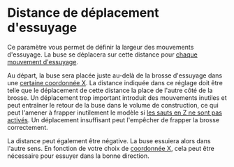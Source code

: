Distance de déplacement d'essuyage
===

Ce paramètre vous permet de définir la largeur des mouvements d'essuyage. La buse se déplacera sur cette distance pour [chaque mouvement d'essuyage](wipe_repeat_count.md).

Au départ, la buse sera placée juste au-delà de la brosse d'essuyage dans une [certaine coordonnée X](wipe_brush_pos_x.md). La distance indiquée dans ce réglage doit être telle que le déplacement de cette distance la place de l'autre côté de la brosse. Un déplacement trop important introduit des mouvements inutiles et peut entraîner le retour de la buse dans le volume de construction, ce qui peut l'amener à frapper inutilement le modèle si [les sauts en Z ne sont pas activés](wipe_hop_enable.md). Un déplacement insuffisant peut l'empêcher de frapper la brosse correctement.

La distance peut également être négative. La buse essuiera alors dans l'autre sens. En fonction de votre choix de [coordonnée X](wipe_brush_pos_x.md), cela peut être nécessaire pour essuyer dans la bonne direction.
